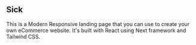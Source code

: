 
## Sick

This is a Modern Responsive landing page that you can use to create your own eCommerce website. It's built with React using Next framework and Tailwind CSS.